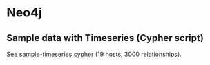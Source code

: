 # Neo4j

## Sample data with Timeseries (Cypher script)

See [sample-timeseries.cypher](sample-timeseries.cypher) (19 hosts, 3000 relationships).
